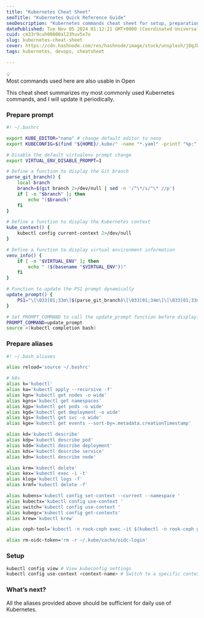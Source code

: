 ```yaml
---
title: "Kubernetes Cheat Sheet"
seoTitle: "Kubernetes Quick Reference Guide"
seoDescription: "Kubernetes commands cheat sheet for setup, preparation, and management, with aliases. Periodically updated"
datePublished: Tue Nov 05 2024 01:12:21 GMT+0000 (Coordinated Universal Time)
cuid: cm33r9cuh00000al23huv5x7o
slug: kubernetes-cheat-sheet
cover: https://cdn.hashnode.com/res/hashnode/image/stock/unsplash/jOqJbvo1P9g/upload/c3e257c8a95e6717ce4c652a974da271.jpeg
tags: kubernetes, devops, cheatsheet

---
```


<div data-node-type="callout">
<div data-node-type="callout-emoji">💡</div>
<div data-node-type="callout-text">Most commands used here are also usable in Open</div>
</div>

This cheat sheet summarizes my most commonly used Kubernetes commands, and I will update it periodically.

### Prepare prompt

```bash
#! ~/.bashrc

export KUBE_EDITOR="nano" # change default editor to nano
export KUBECONFIG=$(find "${HOME}/.kube/" -name "*.yaml" -printf "%p:" | sed 's/:$//')

# Disable the default virtualenv prompt change
export VIRTUAL_ENV_DISABLE_PROMPT=1

# Define a function to display the Git branch
parse_git_branch() {
    local branch
    branch=$(git branch 2>/dev/null | sed -n '/^\*/s/^\* //p')
    if [ -n "$branch" ]; then
        echo "($branch)"
    fi
}

# Define a function to display the Kubernetes context
kube_context() {
    kubectl config current-context 2>/dev/null
}

# Define a function to display virtual environment information
venv_info() {
    if [ -n "$VIRTUAL_ENV" ]; then
        echo " ($(basename "$VIRTUAL_ENV"))"
    fi
}

# Function to update the PS1 prompt dynamically
update_prompt() {
    PS1="\[\033[01;33m\]$(parse_git_branch)\[\033[01;34m\]\[\033[01;33m\](\$(kube_context))\[\033[00m\]\[\033[01;32m\]\u\[\033[00m\] \w\[\033[00m\]\[\033[01;36m\]$(venv_info)\[\033[00m\] $ "
}

# Set PROMPT_COMMAND to call the update_prompt function before displaying the prompt
PROMPT_COMMAND=update_prompt 
source <(kubectl completion bash)
```

### Prepare aliases

```bash
#! ~/.bash_aliases

alias reload='source ~/.bashrc'

# k8s
alias k='kubectl'
alias ka='kubectl apply --recursive -f'
alias kgn='kubectl get nodes -o wide'
alias kgns='kubectl get namespaces'
alias kgp='kubectl get pods -o wide'
alias kgd='kubectl get deployment -o wide'
alias kgs='kubectl get svc -o wide'
alias kge='kubectl get events --sort-by=.metadata.creationTimestamp'

alias kd='kubectl describe'
alias kdp='kubectl describe pod'
alias kdd='kubectl describe deployment'
alias kds='kubectl describe service'
alias kdn='kubectl describe node'

alias krm='kubectl delete'
alias kex='kubectl exec -i -t'
alias klog='kubectl logs -f'
alias krmf='kubectl delete -f'

alias kubens='kubectl config set-context --current --namespace '
alias kubectx='kubectl config use-context '
alias switch='kubectl config use-context '
alias kubegc='kubectl config get-contexts'
alias krew='kubectl krew'

alias ceph-tool='kubectl -n rook-ceph exec -it $(kubectl -n rook-ceph get pod -l 'app=rook-ceph-tools' -o jsonpath='{.items[0].metadata.name}') -- bash'

alias rm-oidc-token='rm -r ~/.kube/cache/oidc-login'
```

### Setup

```bash
kubectl config view # View kubeconfig settings
kubectl config use-context <context-name> # Switch to a specific context
```

### What’s next?

All the aliases provided above should be sufficient for daily use of Kubernetes.